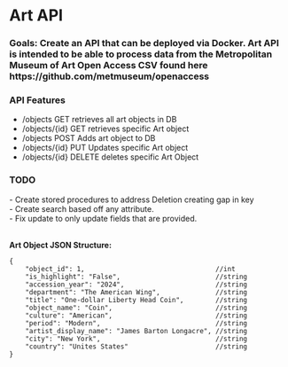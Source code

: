 <h1>Art API</h1>

<h3>Goals: Create an API that can be deployed via Docker. Art API is intended to be able to process data from the Metropolitan Museum of Art Open Access CSV found here https://github.com/metmuseum/openaccess</h3>


<h3>API Features</h3>

- /objects GET retrieves all art objects in DB
- /objects/{id} GET retrieves specific Art object
- /objects POST Adds art object  to DB
- /objects/{id} PUT Updates specific Art object
- /objects/{id} DELETE deletes specific Art Object

<h3>TODO</h3 
    <text>           
- Create stored procedures to address Deletion creating gap in key<br>
- Create search based off any attribute.<br>
- Fix update to only update fields that are provided. <br>
    </text>
    <br>


**Art Object  JSON Structure:**
```
{
    "object_id": 1,                                 //int   
    "is_highlight": "False",                        //string
    "accession_year": "2024",                       //string
    "department": "The American Wing",              //string
    "title": "One-dollar Liberty Head Coin",        //string
    "object_name": "Coin",                          //string
    "culture": "American",                          //string
    "period": "Modern",                             //string
    "artist_display_name": "James Barton Longacre", //string
    "city": "New York",                             //string 
    "country": "Unites States"                      //string 
}
```



